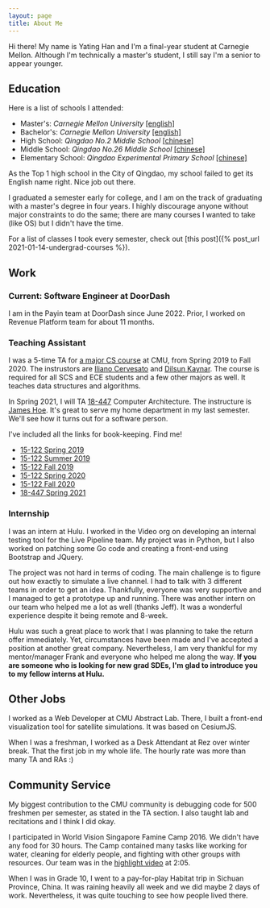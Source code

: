 ```yaml
---
layout: page
title: About Me
---
```


Hi there! My name is Yating Han and I'm a final-year student at Carnegie Mellon. Although I'm technically a master's student, I still say I'm a senior to appear younger.

<!-- <p class="message">
  Hey there! This page is included as an example. Feel free to customize it for your own use upon downloading. Carry on!
</p> -->

## Education
Here is a list of schools I attended:
* Master's: *Carnegie Mellon University* [[english]](https://www.cmu.edu/)
* Bachelor's: *Carnegie Mellon University* [[english]](https://www.cmu.edu/)
* High School: *Qingdao No.2 Middle School* [[chinese]](http://www.qderzhong.net)
* Middle School: *Qingdao No.26 Middle School* [[chinese]](http://www.qd26.qdedu.net/index.aspx)
* Elementary School: *Qingdao Experimental Primary School* [[chinese]](http://www.ssy.qdedu.net/index.aspx?pkId=479)

As the Top 1 high school in the City of Qingdao, my school failed to get its English name right. Nice job out there.

I graduated a semester early for college, and I am on the track of graduating with a master's degree in four years. I highly discourage anyone without major constraints to do the same; there are many courses I wanted to take (like OS) but I didn't have the time.

For a list of classes I took every semester, check out [this post]({% post_url 2021-01-14-undergrad-courses %}).

## Work

### Current: Software Engineer at DoorDash
I am in the Payin team at DoorDash since June 2022. Prior, I worked on Revenue Platform team for about 11 months.

### Teaching Assistant
I was a 5-time TA for [a major CS course](https://www.cs.cmu.edu/~15122/) at CMU, from Spring 2019 to Fall 2020. The instrustors are [Iliano Cervesato](https://www.cs.cmu.edu/~iliano/) and [Dilsun Kaynar](http://www.cs.cmu.edu/~dilsun/). The course is required for all SCS and ECE students and a few other majors as well. It teaches data structures and algorithms.

In Spring 2021, I will TA [18-447](http://users.ece.cmu.edu/~jhoe/doku/doku.php?id=18-447_introduction_to_computer_architecture) Computer Architecture. The instructure is [James Hoe](http://users.ece.cmu.edu/~jhoe/doku/doku.php?id=home). It's great to serve my home department in my last semester. We'll see how it turns out for a software person. 

I've included all the links for book-keeping. Find me! 
* [15-122 Spring 2019](http://www.cs.cmu.edu/~15122-archive/s19/staff.shtml)
* [15-122 Summer 2019](http://www.cs.cmu.edu/~15122-archive/n19/staff.shtml)
* [15-122 Fall 2019](http://www.cs.cmu.edu/~iliano/courses/19F-CMU-CS122/syllabus.shtml)
* [15-122 Spring 2020](http://www.cs.cmu.edu/~iliano/courses/20S-CMU-CS122/)
* [15-122 Fall 2020](https://www.cs.cmu.edu/~15122/schedule.shtml)
* [18-447 Spring 2021](http://users.ece.cmu.edu/~jhoe/doku/doku.php?id=18-447_introduction_to_computer_architecture)

### Internship 
I was an intern at Hulu. I worked in the Video org on developing an internal testing tool for the Live Pipeline team. My project was in Python, but I also worked on patching some Go code and creating a front-end using Bootstrap and JQuery.

The project was not hard in terms of coding. The main challenge is to figure out how exactly to simulate a live channel. I had to talk with 3 different teams in order to get an idea. Thankfully, everyone was very supportive and I managed to get a prototype up and running. There was another intern on our team who helped me a lot as well (thanks Jeff). It was a wonderful experience despite it being remote and 8-week. 

Hulu was such a great place to work that I was planning to take the return offer immediately. Yet, circumstances have been made and I've accepted a position at another great company. Nevertheless, I am very thankful for my mentor/manager Frank and everyone who helped me along the way. **If you are someone who is looking for new grad SDEs, I'm glad to introduce you to my fellow interns at Hulu.**

## Other Jobs
I worked as a Web Developer at CMU Abstract Lab. There, I built a front-end visualization tool for satellite simulations. It was based on CesiumJS.

When I was a freshman, I worked as a Desk Attendant at Rez over winter break. That the first job in my whole life. The hourly rate was more than many TA and RAs :)

## Community Service 
My biggest contribution to the CMU community is debugging code for 500 freshmen per semester, as stated in the TA section. I also taught lab and recitations and I think I did okay.

I participated in World Vision Singapore Famine Camp 2016. We didn't have any food for 30 hours. The Camp contained many tasks like working for water, cleaning for elderly people, and fighting with other groups with resources. Our team was in the [highlight video](https://youtu.be/v-0Logx9IDU?t=125) at 2:05.

When I was in Grade 10, I went to a pay-for-play Habitat trip in Sichuan Province, China. It was raining heavily all week and we did maybe 2 days of work. Nevertheless, it was quite touching to see how people lived there.
